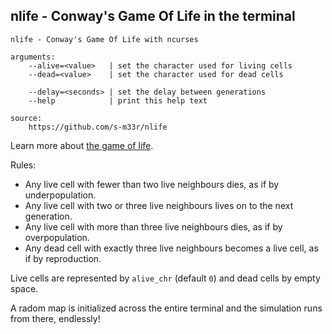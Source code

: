 ## nlife - Conway's Game Of Life in the terminal

```
nlife - Conway's Game Of Life with ncurses

arguments:
    --alive=<value>   | set the character used for living cells
    --dead=<value>    | set the character used for dead cells

    --delay=<seconds> | set the delay between generations
    --help            | print this help text

source:
    https://github.com/s-m33r/nlife
```

Learn more about [the game of life](https://en.wikipedia.org/wiki/Conway%27s_Game_of_Life).  

Rules:  
- Any live cell with fewer than two live neighbours dies, as if by underpopulation.  
- Any live cell with two or three live neighbours lives on to the next generation.  
- Any live cell with more than three live neighbours dies, as if by overpopulation.  
- Any dead cell with exactly three live neighbours becomes a live cell, as if by reproduction.  

Live cells are represented by `alive_chr` (default `0`) and dead cells by empty space.  

A radom map is initialized across the entire terminal and the simulation runs from there, endlessly!  

